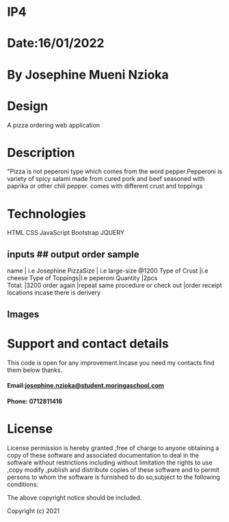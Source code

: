 # IP4

# Date:16/01/2022

# By Josephine Mueni Nzioka

# Design

A pizza ordering web application

# Description

"Pizza is not peperoni type which comes from the word
pepper.Pepperoni is variety of spicy salami made from cured pork and beef seasoned with paprika or other chili pepper.
comes with different crust and toppings
# Technologies
HTML
CSS
JavaScript
Bootstrap
JQUERY

## inputs  			## output order sample
name  					| i.e Josephine
PizzaSize  			| i.e large-size @1200
Type of Crust 	|i.e cheese
Type of Toppings|I.e peperoni
Quantity 				|2pcs	
Total:					|3200
order again 		|repeat same procedure or
check out 			|order receipt
locations incase there is derivery


## Images 
<mg src="assets/part of the page.png">

# Support and contact details

This code is open for any improvement.Incase you need my
contacts find them below thanks.

#### Email:josephine.nzioka@student.moringaschool.com

#### Phone: 0712811416

# License
License permission is hereby granted ,free of charge to anyone obtaining a copy of these software and associated documentation to deal in the software without restrictions including without limitation the rights to use ,copy modify ,publish and distribute copies of these software and to permit persons to whom the software is furnished to do so,subject to the following conditions:

The above copyright notice should be included.

Copyright (c) 2021

